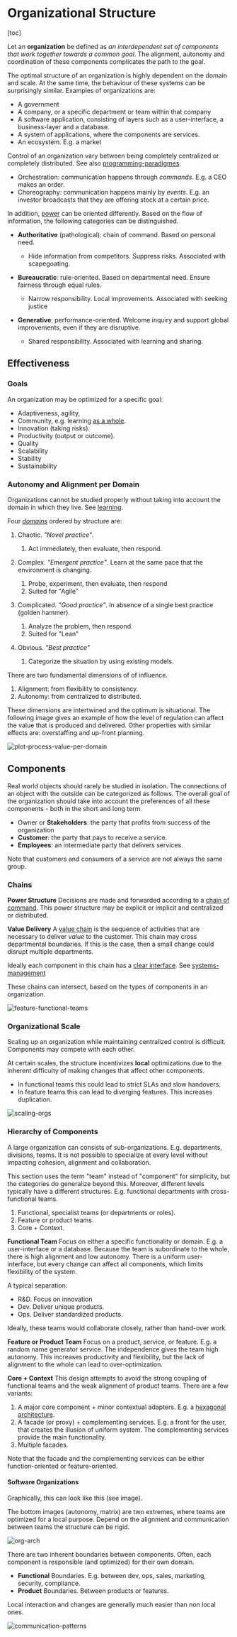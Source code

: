 # Organizational Structure

[toc]

Let an **organization** be defined as *an interdependent set of components that work together towards a common goal*.  The alignment, autonomy and coordination of these components complicates the path to the goal.

The optimal structure of an organization is highly dependent on the domain and scale. At the same time, the behaviour of these systems can be surprisingly similar. Examples of organizations are:

- A government
- A company, or a specific department or team within that company
- A software application, consisting of layers such as a user-interface, a business-layer and a database.
- A system of applications, where the components are services.
- An ecosystem. E.g. a market



Control of an organization vary between being completely centralized or completely distributed. See also [programming-paradigmes](programming-paradigms.md).

- Orchestration: communication happens through *commands*. E.g. a CEO makes an order.
- Choreography: communication happens mainly by *events*. E.g. an investor broadcasts that they are offering stock at a certain price.

In addition, [power](https://qualitysafety.bmj.com/content/13/suppl_2/ii22.short) can be oriented differently. Based on the flow of information, the following categories can be distinguished.

- **Authoritative** (pathological): chain of command. Based on personal need. 
    - Hide information from competitors. Suppress risks. Associated with scapegoating.

- **Bureaucratic**: rule-oriented. Based on departmental need. Ensure fairness through equal rules.
    - Narrow responsibility. Local improvements. Associated with seeking justice

- **Generative**: performance-oriented. Welcome inquiry and support global improvements, even if they are disruptive.
    - Shared responsibility. Associated with learning and sharing.



## Effectiveness

### Goals

An organization may be optimized for a specific goal:

- Adaptiveness, agility,
- Community, e.g. learning [as a whole](https://en.wiktionary.org/wiki/scenius).
- Innovation (taking risks).
- Productivity (output or outcome).
- Quality
- Scalability
- Stability
- Sustainability



### Autonomy and Alignment per Domain

Organizations cannot be studied properly without taking into account the domain in which they live. See [learning](learning.md).

Four [*domains*](https://en.wikipedia.org/wiki/Cynefin_framework) ordered by structure are:

1. Chaotic. *"Novel practice"*.
    1. Act immediately, then evaluate, then respond.

2. Complex. *"Emergent practice"*. Learn at the same pace that the environment is changing.
    1. Probe, experiment, then evaluate, then respond
    1. Suited for "Agile"

3. Complicated. *"Good practice"*. In absence of a single best practice (golden hammer).
    1. Analyze the problem, then respond.
    1. Suited for "Lean"

4. Obvious. *"Best practice"*
    1. Categorize the situation by using existing models.




There are two fundamental dimensions of of influence. 

1. Alignment: from flexibility to consistency.
2. Autonomy: from centralized to distributed.

These dimensions are intertwined and the optimum is situational. The following image gives an example of how the level of regulation can affect the value that is produced and delivered. Other properties with similar effects are: overstaffing and up-front planning.

![plot-process-value-per-domain](img/plot-process-value-per-domain.png)



## Components

Real world objects should rarely be studied in isolation. The connections of an object with the outside can be categorized as follows. The overall goal of the organization should take into account the preferences of all these components - both in the short and long term.

- Owner or **Stakeholders**: the party that profits from success of the organization
- **Customer**: the party that pays to receive a service.
- **Employees**: an intermediate party that delivers services.

Note that customers and consumers of a service are not always the same group.

### Chains

**Power Structure**
Decisions are made and forwarded according to a [chain of command](https://en.wikipedia.org/wiki/Command_hierarchy). This power structure may be explicit or implicit and centralized or distributed.

**Value Delivery**
A [value chain](https://en.wikipedia.org/wiki/Value_chain) is the sequence of activities that are necessary to deliver *value* to the customer. This chain may cross departmental boundaries. If this is the case, then a small change could disrupt multiple departments.

Ideally each component in this chain has a [clear interface](https://en.wikipedia.org/wiki/Interface_segregation_principle). See [systems-management](systems-management.md)



These chains can intersect, based on the types of components in an organization.

![feature-functional-teams](img/feature-functional-teams.png)



### Organizational Scale

Scaling up an organization while maintaining centralized control is difficult. Components may compete with each other.

At certain scales, the structure incentivizes **local** optimizations due to the inherent difficulty of making changes that affect other components.

- In functional teams this could lead to strict SLAs and slow handovers.
- In feature teams this can lead to diverging features. This increases duplication.

![scaling-orgs](img/scaling-orgs.png)





### Hierarchy of Components

A large organization can consists of sub-organizations. E.g. departments, divisions, teams. It is not possible to specialize at every level without impacting cohesion, alignment and collaboration.

This section uses the term "team" instead of "component" for simplicity, but the categories do generalize beyond this. Moreover, different levels typically have a different structures. E.g. functional departments with cross-functional teams.

1. Functional, specialist teams (or departments or roles).
2. Feature or product teams.
3. Core + Context.



**Functional Team**
Focus on either a specific functionality or domain. E.g. a user-interface or a database. Because the team is subordinate to the whole, there is high alignment and low autonomy. There is a uniform user-interface, but every change can affect all components, which limits flexibility of the system.

A typical separation:

- R&D. Focus on innovation
- Dev. Deliver unique products.
- Ops. Deliver standardized products.

Ideally, these teams would collaborate closely, rather than hand-over work.



**Feature or Product Team**
Focus on a product, service, or feature. E.g. a random name generator service. The independence gives the team high autonomy. This increases productivity and flexibility, but the lack of alignment to the whole can lead to over-optimization.

**Core + Context**
This design attempts to avoid the strong coupling of functional teams and the weak alignment of product teams. There are a few variants:

1. A major core component + minor contextual adapters. E.g. a [hexagonal architecture](https://en.wikipedia.org/wiki/Hexagonal_architecture_(software)).
2. A facade (or proxy) + complementing services. E.g. a front for the user, that creates the illusion of uniform system. The complementing services provide the main functionality.
3. Multiple facades.

Note that the facade and the complementing services can be either function-oriented or feature-oriented.



#### Software Organizations

Graphically, this can look like this (see image).

The bottom images (autonomy, matrix) are two extremes, where teams are optimized for a local purpose. Depend on the alignment and communication between teams the structure can be rigid.

![org-arch](img/org-arch.png)



There are two inherent boundaries between components. Often, each component is responsible (and optimized) for their own domain.

- **Functional** Boundaries. E.g. between dev, ops, sales, marketing, security, compliance.
- **Product** Boundaries. Between products or features. 

Local interaction and changes are generally much easier than non local ones.



![communication-patterns](img/communication-patterns.png)



